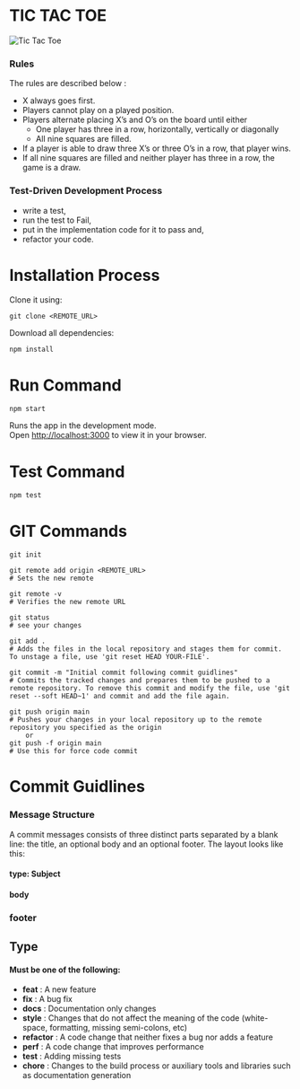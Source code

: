 # TIC TAC TOE

![Tic Tac Toe](https://encrypted-tbn0.gstatic.com/images?q=tbn:ANd9GcTKjB1hvlWANB_ZnLbvhxIKwBCtkAbZJZcl-w&usqp=CAU)

### Rules

The rules are described below :

- X always goes first.
- Players cannot play on a played position.
- Players alternate placing X’s and O’s on the board until either
  - One player has three in a row, horizontally, vertically or diagonally
  - All nine squares are filled.
- If a player is able to draw three X’s or three O’s in a row, that player wins.
- If all nine squares are filled and neither player has three in a row, the game is a draw.

### Test-Driven Development Process

- write a test,
- run the test to Fail,
- put in the implementation code for it to pass and,
- refactor your code.

# Installation Process

Clone it using:

```
git clone <REMOTE_URL>
```

Download all dependencies:

```
npm install

```

# Run Command

```
npm start

```

Runs the app in the development mode.\
 Open [http://localhost:3000](http://localhost:3000) to view it in your browser.

# Test Command

```
npm test
```

# GIT Commands

```
git init

git remote add origin <REMOTE_URL>
# Sets the new remote

git remote -v
# Verifies the new remote URL

git status
# see your changes

git add .
# Adds the files in the local repository and stages them for commit. To unstage a file, use 'git reset HEAD YOUR-FILE'.

git commit -m "Initial commit following commit guidlines"
# Commits the tracked changes and prepares them to be pushed to a remote repository. To remove this commit and modify the file, use 'git reset --soft HEAD~1' and commit and add the file again.

git push origin main
# Pushes your changes in your local repository up to the remote repository you specified as the origin
    or
git push -f origin main
# Use this for force code commit
```

# Commit Guidlines

### Message Structure

A commit messages consists of three distinct parts separated by a blank line: the title, an optional body and an optional footer. The layout looks like this:

#### type: Subject

#### body

### footer

## Type

#### Must be one of the following:

- **feat** : A new feature
- **fix** : A bug fix
- **docs** : Documentation only changes
- **style** : Changes that do not affect the meaning of the code (white-space, formatting, missing semi-colons, etc)
- **refactor** : A code change that neither fixes a bug nor adds a feature
- **perf** : A code change that improves performance
- **test** : Adding missing tests
- **chore** : Changes to the build process or auxiliary tools and libraries such as documentation generation
